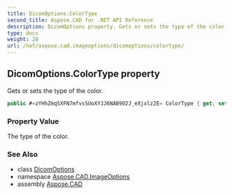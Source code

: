 ```yaml
---
title: DicomOptions.ColorType
second_title: Aspose.CAD for .NET API Reference
description: DicomOptions property. Gets or sets the type of the color
type: docs
weight: 20
url: /net/aspose.cad.imageoptions/dicomoptions/colortype/
---
```

## DicomOptions.ColorType property

Gets or sets the type of the color.

```csharp
public #=zYHhZmqSXFN7mfvsSUoXYJJ6NAB9O2J_eXjxlz2E= ColorType { get; set; }
```

### Property Value

The type of the color.

### See Also

* class [DicomOptions](../)
* namespace [Aspose.CAD.ImageOptions](../../dicomoptions/)
* assembly [Aspose.CAD](../../../)


